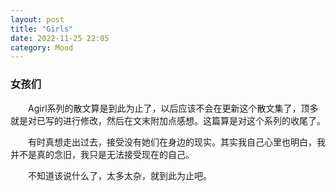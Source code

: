 ```yaml
---
layout: post
title: "Girls"
date: 2022-11-25 22:05
category: Mood
---
```


### 女孩们

&emsp;&emsp;Agirl系列的散文算是到此为止了，以后应该不会在更新这个散文集了，顶多就是对已写的进行修改，然后在文末附加点感想。这篇算是对这个系列的收尾了。

&emsp;&emsp;有时真想走出过去，接受没有她们在身边的现实。其实我自己心里也明白，我并不是真的念旧，我只是无法接受现在的自己。

&emsp;&emsp;不知道该说什么了，太多太杂，就到此为止吧。

&emsp;&emsp;

